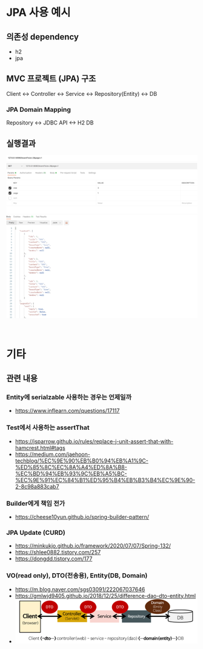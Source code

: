 # JPA 사용 예시

## 의존성 dependency
- h2
- jpa

## MVC 프로젝트 (JPA) 구조
Client <-> Controller <-> Service <-> Repository(Entity) <-> DB

### JPA Domain Mapping
Repository <-> JDBC API <-> H2 DB


## 실행결과
![img.png](readme_file/img.png)


<br/>

# 기타

## 관련 내용
### Entity에 serialzable 사용하는 경우는 언제일까
- https://www.inflearn.com/questions/17117

### Test에서 사용하는 assertThat
- https://jsparrow.github.io/rules/replace-j-unit-assert-that-with-hamcrest.html#tags
- https://medium.com/jaehoon-techblog/%EC%9E%90%EB%B0%94%EB%A1%9C-%ED%85%8C%EC%8A%A4%ED%8A%B8-%EC%BD%94%EB%93%9C%EB%A5%BC-%EC%9E%91%EC%84%B1%ED%95%B4%EB%B3%B4%EC%9E%90-2-8c98a883cab7

### Builder에게 책임 전가
- https://cheese10yun.github.io/spring-builder-pattern/

### JPA Update (CURD)
- https://minkukjo.github.io/framework/2020/07/07/Spring-132/
- https://shlee0882.tistory.com/257
- https://dongdd.tistory.com/177

### VO(read only), DTO(전송용), Entity(DB, Domain)
- https://m.blog.naver.com/sgs03091/222067037646
- https://gmlwjd9405.github.io/2018/12/25/difference-dao-dto-entity.html
- ![img_1.png](readme_file/img_1.png)